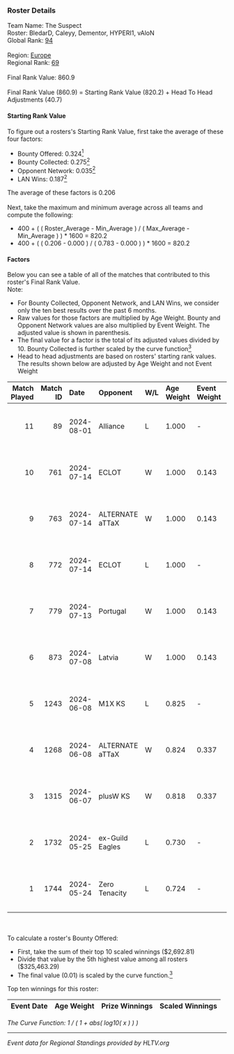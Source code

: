 ### Roster Details<br />
Team Name: The Suspect<br />
Roster: BledarD, Caleyy, Dementor, HYPERI1, vAloN<br />
Global Rank: [94](../standings_global.md)<br />
<br />
Region: [Europe]( ../standings_europe.md)<br />
Regional Rank: [69]( ../standings_europe.md)<br />
<br />
Final Rank Value:  860.9<br />
<br />
Final Rank Value (860.9) = Starting Rank Value (820.2) + Head To Head Adjustments (40.7)<br />

#### Starting Rank Value<br />
To figure out a rosters's Starting Rank Value, first take the average of these four factors:<br />
- Bounty Offered: 0.324[<sup>1</sup>](#table2)
- Bounty Collected: 0.275[<sup>2</sup>](#table1)
- Opponent Network: 0.035[<sup>2</sup>](#table1)
- LAN Wins: 0.187[<sup>2</sup>](#table1)

The average of these factors is 0.206<br />
<br />
Next, take the maximum and minimum average across all teams and compute the following:<br />
- 400 + ( ( Roster_Average - Min_Average ) / ( Max_Average - Min_Average ) ) * 1600 = 820.2
- 400 + ( ( 0.206 - 0.000 ) / ( 0.783 - 0.000 ) ) * 1600 = 820.2


#### Factors<br />
Below you can see a table of all of the matches that contributed to this roster's Final Rank Value.<br />
Note:<br />

- For Bounty Collected, Opponent Network, and LAN Wins, we consider only the ten best results over the past 6 months.
- Raw values for those factors are multiplied by Age Weight. Bounty and Opponent Network values are also multiplied by Event Weight. The adjusted value is shown in parenthesis.
- The final value for a factor is the total of its adjusted values divided by 10. Bounty Collected is further scaled by the curve function[<sup>3</sup>](#curveFunction)
- Head to head adjustments are based on rosters' starting rank values. The results shown below are adjusted by Age Weight and not Event Weight
<span id="table1"></span><br />


| Match Played | Match ID | Date       | Opponent        | W/L | Age Weight | Event Weight | Bounty Collected | Opponent Network | LAN Wins  | H2H Adj. | Roster                                    |
| -: | -: | :- | :- | :- | :- | :- | :- | :- | :- | -: | :- |
|           11 |       89 | 2024-08-01 | Alliance        | L   | 1.000      | -            | -                | -                | -         |   -16.39 | BledarD, Caleyy, Dementor, HYPERI1, vAloN |
|           10 |      761 | 2024-07-14 | ECLOT           | W   | 1.000      | 0.143        | 0.063 (0.009)    | 0.559 (0.080)    | 0 (0.000) |    25.50 | BledarD, Caleyy, deb0, Dementor, HYPERI1  |
|            9 |      763 | 2024-07-14 | ALTERNATE aTTaX | W   | 1.000      | 0.143        | 0.032 (0.005)    | 0.561 (0.080)    | 0 (0.000) |    17.81 | BledarD, Caleyy, deb0, Dementor, HYPERI1  |
|            8 |      772 | 2024-07-14 | ECLOT           | L   | 1.000      | -            | -                | -                | -         |    -5.05 | BledarD, Caleyy, deb0, Dementor, HYPERI1  |
|            7 |      779 | 2024-07-13 | Portugal        | W   | 1.000      | 0.143        | 0.003 (0.000)    | 0.121 (0.017)    | 0 (0.000) |     9.18 | BledarD, Caleyy, deb0, Dementor, HYPERI1  |
|            6 |      873 | 2024-07-08 | Latvia          | W   | 1.000      | 0.143        | 0.006 (0.001)    | 0.139 (0.020)    | 0 (0.000) |    16.94 | BledarD, Caleyy, deb0, Dementor, HYPERI1  |
|            5 |     1243 | 2024-06-08 | M1X KS          | L   | 0.825      | -            | -                | -                | -         |   -11.48 | BledarD, Caleyy, Dementor, HYPERI1, vAloN |
|            4 |     1268 | 2024-06-08 | ALTERNATE aTTaX | W   | 0.824      | 0.337        | 0.032 (0.009)    | 0.561 (0.156)    | 1 (0.824) |    15.44 | BledarD, Caleyy, Dementor, HYPERI1, vAloN |
|            3 |     1315 | 2024-06-07 | plusW KS        | W   | 0.818      | 0.337        | 0.000 (0.000)    | 0.000 (0.000)    | 1 (0.818) |     2.37 | BledarD, Caleyy, Dementor, HYPERI1, vAloN |
|            2 |     1732 | 2024-05-25 | ex-Guild Eagles | L   | 0.730      | -            | -                | -                | -         |    -9.84 | BledarD, Caleyy, Dementor, HYPERI1, vAloN |
|            1 |     1744 | 2024-05-24 | Zero Tenacity   | L   | 0.724      | -            | -                | -                | -         |    -3.78 | BledarD, Caleyy, Dementor, HYPERI1, vAloN |

<br />
<span id="table2"></span><br />
To calculate a roster's Bounty Offered:<br />

- First, take the sum of their top 10 scaled winnings ($2,692.81)
- Divide that value by the 5th highest value among all rosters ($325,463.29)
- The final value (0.01) is scaled by the curve function.[<sup>3</sup>](#curveFunction)

Top ten winnings for this roster:<br />

| Event Date | Age Weight | Prize Winnings | Scaled Winnings |
| :- | -: | :- | :- |


<span id="curveFunction"></span>_The Curve Function: 1 / ( 1 + abs( log10( x ) ) )_<br />

---
_Event data for Regional Standings provided by HLTV.org_<br />
